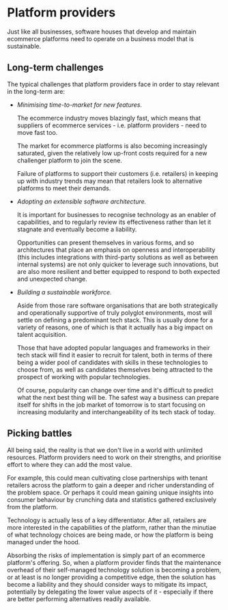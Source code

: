 # Platform providers

Just like all businesses, software houses that develop and maintain ecommerce
platforms need to operate on a business model that is sustainable.

## Long-term challenges

The typical challenges that platform providers face in order to stay relevant
in the long-term are:

- _Minimising time-to-market for new features._

  The ecommerce industry moves blazingly fast, which means that suppliers of
  ecommerce services - i.e. platform providers - need to move fast too.

  The market for ecommerce platforms is also becoming increasingly saturated,
  given the relatively low up-front costs required for a new challenger
  platform to join the scene.

  Failure of platforms to support their customers (i.e. retailers) in keeping
  up with industry trends may mean that retailers look to alternative platforms
  to meet their demands.

- _Adopting an extensible software architecture._

  It is important for businesses to recognise technology as an enabler of
  capabilities, and to regularly review its effectiveness rather than let it
  stagnate and eventually become a liability.

  Opportunities can present themselves in various forms, and so architectures
  that place an emphasis on openness and interoperability (this includes
  integrations with third-party solutions as well as between internal systems)
  are not only quicker to leverage such innovations, but are also more
  resilient and better equipped to respond to both expected and unexpected
  change.

- _Building a sustainable workforce._

  Aside from those rare software organisations that are both strategically and
  operationally supportive of truly polyglot environments, most will settle on
  defining a predominant tech stack. This is usually done for a variety of
  reasons, one of which is that it actually has a big impact on talent
  acquisition.

  Those that have adopted popular languages and frameworks in their tech stack
  will find it easier to recruit for talent, both in terms of there being a
  wider pool of candidates with skills in these technologies to choose from, as
  well as candidates themselves being attracted to the prospect of working with
  popular technologies.

  Of course, popularity can change over time and it's difficult to predict what
  the next best thing will be. The safest way a business can prepare itself for
  shifts in the job market of tomorrow is to start focusing on increasing
  modularity and interchangeability of its tech stack of today.

## Picking battles

All being said, the reality is that we don't live in a world with unlimited
resources. Platform providers need to work on their strengths, and prioritise
effort to where they can add the most value.

For example, this could mean cultivating close partnerships with tenant
retailers across the platform to gain a deeper and richer understanding of the
problem space. Or perhaps it could mean gaining unique insights into consumer
behaviour by crunching data and statistics gathered exclusively from the
platform.

Technology is actually less of a key differentiator. After all, retailers are
more interested in the capabilities of the platform, rather than the minutiae
of what technology choices are being made, or how the platform is being managed
under the hood.

Absorbing the risks of implementation is simply part of an ecommerce platform's
offering. So, when a platform provider finds that the maintenance overhead of
their self-managed technology solution is becoming a problem, or at least is no
longer providing a competitive edge, then the solution has become a liability
and they should consider ways to mitigate its impact, potentially by delegating
the lower value aspects of it - especially if there are better performing
alternatives readily available.
